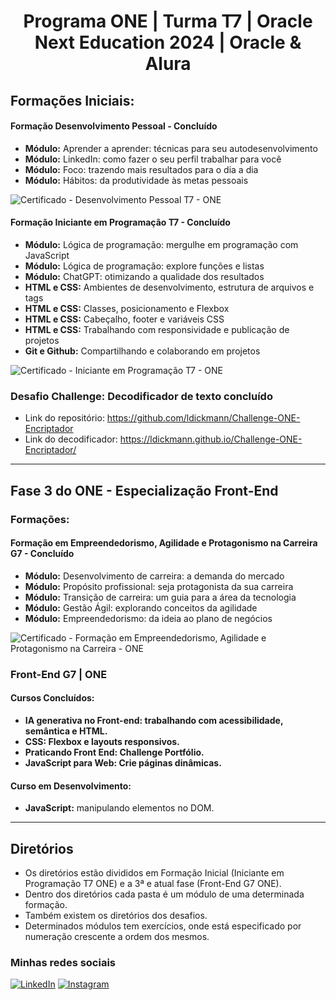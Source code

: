 <h1 align="center">Programa ONE | Turma T7 | Oracle Next Education 2024 | Oracle & Alura</h1>

## Formações Iniciais: 

#### Formação Desenvolvimento Pessoal - Concluído

* **Módulo:** Aprender a aprender: técnicas para seu autodesenvolvimento
* **Módulo:** LinkedIn: como fazer o seu perfil trabalhar para você
* **Módulo:** Foco: trazendo mais resultados para o dia a dia
* **Módulo:** Hábitos: da produtividade às metas pessoais

![Certificado - Desenvolvimento Pessoal T7 - ONE](https://github.com/user-attachments/assets/c37b84b3-7067-4920-b85d-22992ada4e6d)

#### Formação Iniciante em Programação T7 - Concluído

* **Módulo:** Lógica de programação: mergulhe em programação com JavaScript
* **Módulo:** Lógica de programação: explore funções e listas
* **Módulo:** ChatGPT: otimizando a qualidade dos resultados
* **HTML e CSS:** Ambientes de desenvolvimento, estrutura de arquivos e tags
* **HTML e CSS:** Classes, posicionamento e Flexbox
* **HTML e CSS:** Cabeçalho, footer e variáveis CSS
* **HTML e CSS:** Trabalhando com responsividade e publicação de projetos
* **Git e Github:** Compartilhando e colaborando em projetos

![Certificado - Iniciante em Programação T7 - ONE](https://github.com/user-attachments/assets/63911ef5-63d2-402f-b31b-d79784d81f29)


### Desafio Challenge: Decodificador de texto concluído

- Link do repositório: https://github.com/ldickmann/Challenge-ONE-Encriptador
- Link do decodificador: https://ldickmann.github.io/Challenge-ONE-Encriptador/

---

## Fase 3 do ONE - Especialização Front-End

### Formações:

#### Formação em Empreendedorismo, Agilidade e Protagonismo na Carreira G7 - Concluído

* **Módulo:** Desenvolvimento de carreira: a demanda do mercado
* **Módulo:** Propósito profissional: seja protagonista da sua carreira
* **Módulo:** Transição de carreira: um guia para a área da tecnologia
* **Módulo:** Gestão Ágil: explorando conceitos da agilidade
* **Módulo:** Empreendedorismo: da ideia ao plano de negócios

![Certificado - Formação em Empreendedorismo,  Agilidade e Protagonismo na Carreira - ONE](https://github.com/user-attachments/assets/8c9ef3d4-0299-48af-9fb6-f21881f4b0a4)

### Front-End G7 | ONE

#### Cursos Concluídos:

* **IA generativa no Front-end: trabalhando com acessibilidade, semântica e HTML.**
* **CSS: Flexbox e layouts responsivos.**
* **Praticando Front End: Challenge Portfólio.**
* **JavaScript para Web: Crie páginas dinâmicas.**

#### Curso em Desenvolvimento:

* **JavaScript:** manipulando elementos no DOM.

---

## Diretórios

* Os diretórios estão divididos em Formação Inicial (Iniciante em Programação T7 ONE) e a 3ª e atual fase (Front-End G7 ONE).
* Dentro dos diretórios cada pasta é um módulo de uma determinada formação.
* Também existem os diretórios dos desafios.
* Determinados módulos tem exercícios, onde está especificado por numeração crescente a ordem dos mesmos.

### Minhas redes sociais

[![LinkedIn](https://img.shields.io/badge/linkedin-%230077B5.svg?style=for-the-badge&logo=linkedin&logoColor=white)](https://linkedin.com/in/lucas-dickmann) [![Instagram](https://img.shields.io/badge/Instagram-%23E4405F.svg?style=for-the-badge&logo=Instagram&logoColor=white)](https://instagram.com/luksdickmann) 
